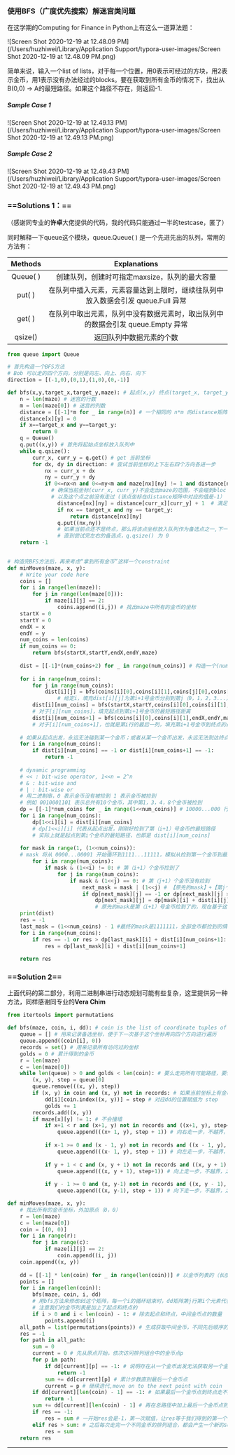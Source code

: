 ### 使用BFS（广度优先搜索）解迷宫类问题

在这学期的Computing for Finance in Python上有这么一道算法题：

![Screen Shot 2020-12-19 at 12.48.09 PM](/Users/huzhiwei/Library/Application Support/typora-user-images/Screen Shot 2020-12-19 at 12.48.09 PM.png)

简单来说，输入一个list of lists，对于每一个位置，用0表示可经过的方块，用2表示金币，用1表示没有办法经过的blocks。要在获取到所有金币的情况下，找出从B(0,0) $\rightarrow$ A的最短路径。如果这个路径不存在，则返回-1.

##### **Sample Case 1**

![Screen Shot 2020-12-19 at 12.49.13 PM](/Users/huzhiwei/Library/Application Support/typora-user-images/Screen Shot 2020-12-19 at 12.49.13 PM.png)

##### **Sample Case 2**

![Screen Shot 2020-12-19 at 12.49.43 PM](/Users/huzhiwei/Library/Application Support/typora-user-images/Screen Shot 2020-12-19 at 12.49.43 PM.png)

### ==Solutions 1：==

（感谢同专业的**许卓**大佬提供的代码，我的代码只能通过一半的testcase，匿了）

同时解释一下queue这个模块，queue.Queue( ) 是一个先进先出的队列，常用的方法有：

| Methods  |                         Explanations                         |
| :------: | :----------------------------------------------------------: |
| Queue( ) |        创建队列，创建时可指定maxsize，队列的最大容量         |
|  put( )  | 在队列中插入元素，元素容量达到上限时，继续往队列中放入数据会引发 queue.Full 异常 |
|  get( )  | 在队列中取出元素，队列中没有数据元素时，取出队列中的数据会引发 queue.Empty 异常 |
| qsize()  |                   返回队列中数据元素的个数                   |

```python
from queue import Queue

# 首先构造一个BFS方法
# Bob 可以走的四个方向，分别是向左、向上、向右、向下
direction = [(-1,0),(0,1),(1,0),(0,-1)]

def bfs(x,y,target_x,target_y,maze): # 起点(x,y) 终点(target_x, target_y)，以及需要走的maze迷宫矩阵
  	n = len(maze) # 迷宫的行数
    m = len(maze[0]) # 迷宫的列数
    distance = [[-1]*m for _ in range(n)] # 一个相同的 n*m 的distance矩阵，初始各元素定为-1
    distance[x][y] = 0
    if x==target_x and y==target_y:
        return 0
    q = Queue()
    q.put((x,y)) # 首先将起始点坐标放入队列中
    while q.qsize():
        curr_x, curr_y = q.get() # get 当前坐标
        for dx, dy in direction: # 尝试当前坐标的上下左右四个方向各进一步
            nx = curr_x + dx
            ny = curr_y + dy
            if 0<=nx<n and 0<=ny<m and maze[nx][ny] != 1 and distance[nx][ny] == -1:
              # 确保当前坐标(curr_x, curr_y)不会走出maze的范围，不会碰到bloc
              # 以及这个点之前没有走过 (该点坐标在distance矩阵中对应的值是-1）
                distance[nx][ny] = distance[curr_x][curr_y] + 1  # 满足if条件即可通行，distance +1
                if nx == target_x and ny == target_y:
                    return distance[nx][ny]
                q.put((nx,ny)) 
                # 如果当前点还不是终点，那么将该点坐标放入队列作为备选点之一,下一轮for循环会以这个点为基础上下左右各走一步继续尝试，如果依然没有出界&没有撞墙，放到队列中作为备选点，继续上下左右尝试
                # 直到尝试完左右的备选点，q.qsize() 为 0
    return -1

  
# 构造完BFS方法后，再来考虑“拿到所有金币”这样一个constraint
def minMoves(maze, x, y):
    # Write your code here
    coins = []
    for i in range(len(maze)):
        for j in range(len(maze[0])):
            if maze[i][j] == 2:
                coins.append((i,j)) # 找出maze中所有的金币的坐标
    startX = 0
    startY = 0
    endX = x
    endY = y
    num_coins = len(coins)
    if num_coins == 0:
        return bfs(startX,startY,endX,endY,maze)
    
    dist = [[-1]*(num_coins+2) for _ in range(num_coins)] # 构造一个(num_coins+2)*(num_coins)的矩阵
    
    for i in range(num_coins):
        for j in range(num_coins):
            dist[i][j] = bfs(coins[i][0],coins[i][1],coins[j][0],coins[j][1],maze)
        		# 给定i，填充dist[i][j]为第i+1号金币分别到第j（0，1，2，3...）+1号金币的最短路径距离
        dist[i][num_coins] = bfs(startX,startY,coins[i][0],coins[i][1],maze) 
        # 对于[i][num_coins]，填充起点到第i+1号金币的最短路径距离
        dist[i][num_coins+1] = bfs(coins[i][0],coins[i][1],endX,endY,maze)
        # 对于[i][num_coins+1]，也就是第i行的最后一列，填充第i+1号金币到终点的最短路径距离
    
    # 如果从起点出发，永远无法碰到某一个金币；或者从某一个金币出发，永远无法到达终点，返回-1
    for i in range(num_coins):
        if dist[i][num_coins] == -1 or dist[i][num_coins+1] == -1:
            return -1 
          
    # dynamic programming
    # << : bit-wise operator, 1<<n = 2^n
    # & : bit-wise and
    # | : bit-wise or
    # 用二进制串，0 表示金币没有被捡到 1 表示金币被捡到
    # 例如 0010001101 表示总共有10个金币，其中第1，3，4，8个金币被捡到
    dp = [[-1]*num_coins for _ in range(1<<num_coins)] # 10000...000 行，num_coins 列的矩阵
    for i in range(num_coins):
        dp[1<<i][i] = dist[i][num_coins] 
        # dp[1<<i][i] 代表从起点出发，刚刚好捡到了第（i+1）号金币的最短路径
        # 实际上就是起点到第i个金币的最短路径，也即是 dist[i][num_coins] 
        
    for mask in range(1, (1<<num_coins)): 
    # mask 将从 0000...00001 开始循环到1111...11111，模拟从捡到第一个金币到最终所有金币都捡到的情况
        for i in range(num_coins):
            if mask & (1<<i) != 0: # 第（i+1）个金币捡到了
                for j in range(num_coins):
                    if mask & (1<<j) == 0: # 第（j+1）个金币没有捡到
                        next_mask = mask | (1<<j) # 【原先的mask】+【第j个金币捡到了】的二进制串
                        if dp[next_mask][j] == -1 or dp[next_mask][j] > dp[mask][i] + dist[i][j]:
                            dp[next_mask][j] = dp[mask][i] + dist[i][j]
                            # 原先的mask是第（i+1）号金币捡到了的，现在基于这个基础上，去找捡到了next_mask也即又多捡了一个（j+1）号金币的最短路径，那么一定是遍历i，找dp[mask][i]+dist[i][j]的最小值
    print(dist)
    res = -1
    last_mask = (1<<num_coins) - 1 #最终的mask是1111111，全部金币都捡到的情况
    for i in range(num_coins):
        if res == -1 or res > dp[last_mask][i] + dist[i][num_coins+1]:
            res = dp[last_mask][i] + dist[i][num_coins+1]
    
    return res
```

### ==**Solution 2**==

上面代码的第二部分，利用二进制串进行动态规划可能有些复杂，这里提供另一种方法，同样感谢同专业的**Vera Chim**

```python
from itertools import permutations

def bfs(maze, coin, i, dd): # coin is the list of coordinate tuples of coins, i is its index
    queue = [] # 用来记录备选坐标，便于下一次基于这个坐标再向四个方向进行遍历
    queue.append((coin[i], 0)) 
    records = set() # 用来记录所有访问过的坐标
    golds = 0 # 累计得到的金币
    r = len(maze)
    c = len(maze[0])
    while len(queue) > 0 and golds < len(coin): # 要么走完所有可能路径，要么已搜集到所有金币，停止循环
        (x, y), step = queue[0]
        queue.remove(((x, y), step))
        if (x, y) in coin and (x, y) not in records: # 如果当前坐标上有金币，且之前没走过
            dd[i][coin.index((x, y))] = step # 对应dd的位置赋值为 step
            golds += 1
        records.add((x, y))
        if maze[x][y] != 1: # 不会撞墙
            if x+1 < r and (x+1, y) not in records and ((x+1, y), step+1) not in queue:
                queue.append(((x+ 1, y), step + 1)) # 向右走一步，不越界，之前没走过，相同step不走重
                
            if x-1 >= 0 and (x - 1, y) not in records and ((x - 1, y), step + 1) not in queue:
                queue.append(((x- 1, y), step + 1)) # 向左走一步，不越界，之前没走过，相同step不走重
                
            if y + 1 < c and (x, y + 1) not in records and ((x, y + 1), step + 1) not in queue:
                queue.append(((x, y + 1), step+1)) # 向上走一步，不越界，之前没走过，相同step不走重
                
            if y - 1 >= 0 and (x, y-1) not in records and ((x, y - 1), step + 1) not in queue:
                queue.append(((x, y-1), step + 1)) # 向下走一步，不越界，之前没走过，相同step不走重

def minMoves(maze, x, y):
    # 找出所有的金币坐标，外加原点（0，0）
    r = len(maze)
    c = len(maze[0])
    coin = [(0, 0)]
    for i in range(r):
        for j in range(c):
            if maze[i][j] == 2:
                coin.append((i, j))
    coin.append((x, y))
    
    dd = [[-1] * len(coin) for _ in range(len(coin))] # 以金币列表的（长度+1）边长的矩阵，元素为-1
    points = []
    for i in range(len(coin)):
        bfs(maze, coin, i, dd) 
        # 用bfs方法来修改dd这个矩阵，每一个i的循环结束时，dd矩阵第j行第i个元素代表，从第j个金币出发，得到其余第i个金币对应的步数
        # 注意我们的金币列表是加上了起点和终点的
        if i > 0 and i < len(coin) - 1: # 除去起点和终点，中间金币点的数量
            points.append(i)
    all_path = list(permutations(points)) # 生成获取中间金币，不同先后顺序的排列组合
    res = -1
    for path in all_path:
        sum = 0
        current = 0 # 先从原点开始，依次访问排列组合中的金币点p
        for p in path:
            if dd[current][p] == -1: # 说明存在从一个金币出发无法获取另一个金币的情况，这样金币拿不满，-1
                return -1
            sum += dd[current][p] # 累计步数直到最后一个金币点
            current = p # 继续迭代,move on to the next point with coin
        if dd[current][len(coin) - 1] == -1: # 如果最后一个金币点到终点走不通，返回-1
            return -1
        sum += dd[current][len(coin) - 1] # 再在总路径中加上最后一个金币点到终点的步数
        if res == -1:
            res = sum # 一开始res会是-1，第一次赋值，让res等于我们得到的第一个步骤和sum
        elif res > sum: # 之后每次走完一个不同金币的排列组合，都会产生一个新的sum，最终取最小的步骤和sum
            res = sum
    return res
```

---

